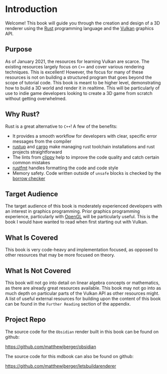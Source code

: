 # Introduction

Welcome! This book will guide you through the creation and design of a 3D renderer using the [Rust](https://www.rust-lang.org/) programming language and the [Vulkan](https://www.khronos.org/vulkan/) graphics API.

## Purpose

As of January 2021, the resources for learning Vulkan are scarce. The existing resources largely focus on `C++` and cover various rendering techniques. This is excellent! However, the focus for many of these resources is not on building a structured program that goes beyond the scope of tutorial code. This book is meant to be higher level, demonstrating how to build a 3D world and render it in realtime. This will be particularly of use to indie game developers looking to create a 3D game from scratch without getting overwhelmed.

## Why Rust?

Rust is a great alternative to `C++`!  A few of the benefits:

* It provides a smooth workflow for developers with clear, specific error messages from the compiler
* [rustup](https://rustup.rs/) and [cargo](https://github.com/rust-lang/cargo) make managing rust toolchain installations and rust projects straightforward
* The lints from [clippy](https://github.com/rust-lang/rust-clippy) help to improve the code quality and catch certain common mistakes
* [rustfmt](https://github.com/rust-lang/rustfmt) handles formatting the code and code style
* Memory safety. Code written outside of `unsafe` blocks is checked by the [borrow checker](https://doc.rust-lang.org/book/ch04-02-references-and-borrowing.html?highlight=borrow#references-and-borrowing)

## Target Audience

The target audience of this book is moderately experienced developers with an interest in graphics programming. Prior graphics programming experience, particularly with [OpenGL](https://www.opengl.org) will be particularly useful. This is the book I would have wanted to read when first starting out with Vulkan.

## What Is Covered

This book is very code-heavy and implementation focused, as opposed to other resources that may be more focused on theory.

## What Is Not Covered

This book will not go into detail on linear algebra concepts or mathematics, as there are already great resources available. This book may not go into as much depth on particular parts of the Vulkan API as other resources might. A list of useful external resources for building upon the content of this book can be found in the `Further Reading` section of the appendix.

## Project Repo

The source code for the `Obsidian` render built in this book can be found on github:

<https://github.com/matthewjberger/obsidian>

The source code for this mdbook can also be found on github:

<https://github.com/matthewjberger/letsbuildarenderer>
